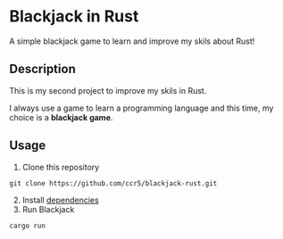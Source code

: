 # Blackjack in Rust
A simple blackjack game to learn and improve my skils about Rust!

<!-- ![home](docs/images/home.png) -->

## Description
This is my second project to improve my skils in Rust. 

I always use a game to learn a programming language and this time, my choice is a **blackjack game**.

## Usage
1. Clone this repository
```shell
git clone https://github.com/ccr5/blackjack-rust.git
```
2. Install <a href="https://linuxhint.com/rust-programming-language-ubuntu-2204/">dependencies</a>
3. Run Blackjack
```shell
cargo run 
```
